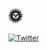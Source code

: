 # 🌞 
[![Twitter](https://img.shields.io/badge/Twitter-%231DA1F2.svg?logo=Twitter&logoColor=white)](https://twitter.com/0xtrxnt) 
